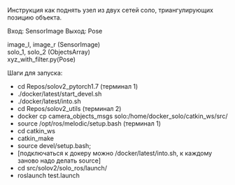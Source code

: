 Инструкция как поднять узел из двух сетей соло, триангулирующих позицию объекта.

Вход: SensorImage
Выход: Pose

image_l, image_r (SensorImage)    
solo_1, solo_2 (ObjectsArray)      
xyz_with_filter.py(Pose) 

Шаги для запуска: 
- cd Repos/solov2_pytorch1.7 (терминал 1)
- ./docker/latest/start_devel.sh
- ./docker/latest/into.sh 
- cd Repos/solov2_utils (терминал 2)
- docker cp camera_objects_msgs solo:/home/docker_solo/catkin_ws/src/
- source /opt/ros/melodic/setup.bash (терминал 1)
- cd catkin_ws
- catkin_make 
- source devel/setup.bash;
- [подключаться к докеру можно /docker/latest/into.sh, к каждому заново надо делать source]
- cd src/solov2/solo_ros/launch/
- roslaunch test.launch
          



